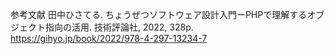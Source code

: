 参考文献
田中ひさてる. ちょうぜつソフトウェア設計入門ーPHPで理解するオブジェクト指向の活用. 技術評論社, 2022, 328p.
https://gihyo.jp/book/2022/978-4-297-13234-7

